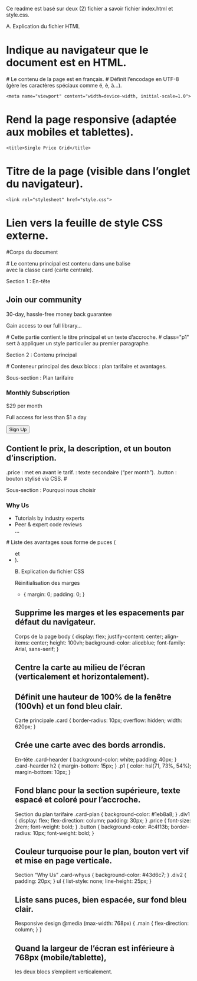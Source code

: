 Ce readme est basé sur deux (2) fichier a savoir fichier index.html et style.css.

A. Explication du fichier HTML

   <!DOCTYPE html>
# Indique au navigateur que le document est en HTML.

   <html lang="fr">
# Le contenu de la page est en français.

<head>
    <meta charset="UTF-8">
# Définit l’encodage en UTF-8 (gère les caractères spéciaux comme é, è, à...).

    <meta name="viewport" content="width=device-width, initial-scale=1.0">
# Rend la page responsive (adaptée aux mobiles et tablettes).

    <title>Single Price Grid</title>
# Titre de la page (visible dans l’onglet du navigateur).

    <link rel="stylesheet" href="style.css">
# Lien vers la feuille de style CSS externe.


#Corps du document
   <body>
     <main class="card">
# Le contenu principal est contenu dans une balise <main> avec la classe card (carte centrale).

Section 1 : En-tête
<section class="card-hearder">
    <h2>Join our community</h2>
    <p class="p1">30-day, hassle-free money back guarantee</p>
    <p>Gain access to our full library...</p>
</section>
# Cette partie contient le titre principal et un texte d’accroche.
# class="p1" sert à appliquer un style particulier au premier paragraphe.

Section 2 : Contenu principal
<section class="main">
# Conteneur principal des deux blocs : plan tarifaire et avantages.

Sous-section : Plan tarifaire
<section class="card-plan">
    <div class="div1">
        <h3>Monthly Subscription</h3>
        <p class="price">$29<span> per month</span></p>
        <p>Full access for less than $1 a day</p>
        <button class="button">Sign Up</button>
    </div>
</section>

# Contient le prix, la description, et un bouton d’inscription.
.price : met en avant le tarif.
<span> : texte secondaire (“per month”).
.button : bouton stylisé via CSS. #

Sous-section : Pourquoi nous choisir
<section class="card-whyus">
    <div class="div2">
        <h3>Why Us</h3>
        <ul>
            <li>Tutorials by industry experts</li>
            <li>Peer & expert code reviews</li>
            ...
        </ul>
    </div>
</section>
# Liste des avantages sous forme de puces (<ul> et <li>).

B. Explication du fichier CSS

Réinitialisation des marges
* {
    margin: 0;
    padding: 0;
}
# Supprime les marges et les espacements par défaut du navigateur.

Corps de la page
body {
    display: flex;
    justify-content: center;
    align-items: center;
    height: 100vh;
    background-color: aliceblue;
    font-family: Arial, sans-serif;
}
# Centre la carte au milieu de l’écran (verticalement et horizontalement).
# Définit une hauteur de 100% de la fenêtre (100vh) et un fond bleu clair.

Carte principale
.card {
    border-radius: 10px;
    overflow: hidden;
    width: 620px;
}
# Crée une carte avec des bords arrondis.

En-tête
.card-hearder {
    background-color: white;
    padding: 40px;
}
.card-hearder h2 {
    margin-bottom: 15px;
}
.p1 {
    color: hsl(71, 73%, 54%);
    margin-bottom: 10px;
}
# Fond blanc pour la section supérieure, texte espacé et coloré pour l’accroche.

Section du plan tarifaire
.card-plan {
    background-color: #1eb8a8;
}
.div1 {
    display: flex;
    flex-direction: column;
    padding: 30px;
}
.price {
    font-size: 2rem;
    font-weight: bold;
}
.button {
    background-color: #c4f13b;
    border-radius: 10px;
    font-weight: bold;
}
# Couleur turquoise pour le plan, bouton vert vif et mise en page verticale.

Section “Why Us”
.card-whyus {
    background-color: #43d6c7;
}
.div2 {
    padding: 20px;
}
ul {
    list-style: none;
    line-height: 25px;
}
# Liste sans puces, bien espacée, sur fond bleu clair.

Responsive design
@media (max-width: 768px) {
  .main {
    flex-direction: column;
  }
}
# Quand la largeur de l’écran est inférieure à 768px (mobile/tablette),
les deux blocs s’empilent verticalement.